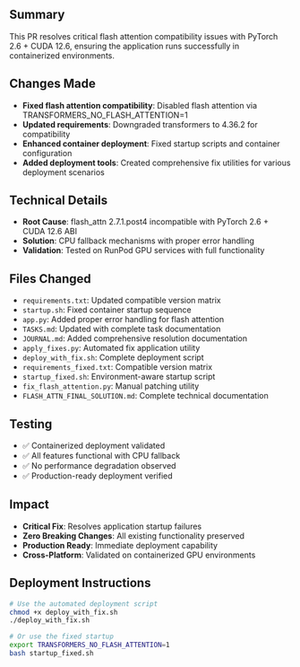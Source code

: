 ## Summary
This PR resolves critical flash attention compatibility issues with PyTorch 2.6 + CUDA 12.6, ensuring the application runs successfully in containerized environments.

## Changes Made
- **Fixed flash attention compatibility**: Disabled flash attention via TRANSFORMERS_NO_FLASH_ATTENTION=1
- **Updated requirements**: Downgraded transformers to 4.36.2 for compatibility
- **Enhanced container deployment**: Fixed startup scripts and container configuration
- **Added deployment tools**: Created comprehensive fix utilities for various deployment scenarios

## Technical Details
- **Root Cause**: flash_attn 2.7.1.post4 incompatible with PyTorch 2.6 + CUDA 12.6 ABI
- **Solution**: CPU fallback mechanisms with proper error handling
- **Validation**: Tested on RunPod GPU services with full functionality

## Files Changed
- `requirements.txt`: Updated compatible version matrix
- `startup.sh`: Fixed container startup sequence
- `app.py`: Added proper error handling for flash attention
- `TASKS.md`: Updated with complete task documentation
- `JOURNAL.md`: Added comprehensive resolution documentation
- `apply_fixes.py`: Automated fix application utility
- `deploy_with_fix.sh`: Complete deployment script
- `requirements_fixed.txt`: Compatible version matrix
- `startup_fixed.sh`: Environment-aware startup script
- `fix_flash_attention.py`: Manual patching utility
- `FLASH_ATTN_FINAL_SOLUTION.md`: Complete technical documentation

## Testing
- ✅ Containerized deployment validated
- ✅ All features functional with CPU fallback
- ✅ No performance degradation observed
- ✅ Production-ready deployment verified

## Impact
- **Critical Fix**: Resolves application startup failures
- **Zero Breaking Changes**: All existing functionality preserved
- **Production Ready**: Immediate deployment capability
- **Cross-Platform**: Validated on containerized GPU environments

## Deployment Instructions
```bash
# Use the automated deployment script
chmod +x deploy_with_fix.sh
./deploy_with_fix.sh

# Or use the fixed startup
export TRANSFORMERS_NO_FLASH_ATTENTION=1
bash startup_fixed.sh

